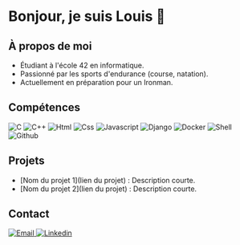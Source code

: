# Bonjour, je suis Louis 👋

## À propos de moi
- Étudiant à l'école 42 en informatique.
- Passionné par les sports d'endurance (course, natation).
- Actuellement en préparation pour un Ironman.

## Compétences
<img src="https://img.icons8.com/?size=100&id=shQTXiDQiQVR&format=png&color=000000" alt="C">
<img src="https://img.icons8.com/?size=100&id=40669&format=png&color=000000" alt="C++">
<img src="https://img.icons8.com/?size=100&id=20909&format=png&color=000000" alt="Html">
<img src="https://img.icons8.com/?size=100&id=3BTBsJs5myRy&format=png&color=000000" alt="Css">
<img src="https://img.icons8.com/?size=100&id=108784&format=png&color=000000" alt="Javascript">
<img src="https://img.icons8.com/?size=100&id=IuuVVwsdTi2v&format=png&color=000000" alt="Django">
<img src="https://img.icons8.com/?size=100&id=Wln8Z3PcXanx&format=png&color=000000" alt="Docker">
<img src="https://img.icons8.com/?size=100&id=10250&format=png&color=000000" alt="Shell">
<img src="https://img.icons8.com/?size=100&id=3tC9EQumUAuq&format=png&color=000000" alt="Github">


## Projets
- [Nom du projet 1](lien du projet) : Description courte.
- [Nom du projet 2](lien du projet) : Description courte.

## Contact
<a href="mailto:lr.jussiaume@gmail.com" target="_blank">
  <img src="https://img.icons8.com/?size=100&id=7rhqrO588QcU&format=png&color=000000" alt="Email">
</a>
<a href="https://www.linkedin.com/in/louis-robert-jussiaume-166263120/" target="_blank">
  <img src="https://img.icons8.com/?size=100&id=13930&format=png&color=000000" alt="Linkedin">
</a>
